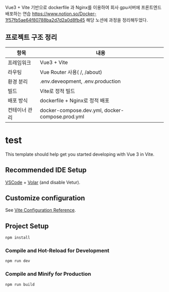 Vue3 + Vite 기반으로 dockerfile 과 Nginx를 이용하여 회사 gpu서버에 프론트엔드 배포하는 연습
https://www.notion.so/Docker-1f57fb5ae64f80788ba2d7d2a0d8fb45
해당 노션에 과정을 정리해두었다.

## 프로젝트 구조 정리

| 항목 | 내용 |
| --- | --- |
| 프레임워크 | Vue3 + Vite |
| 라우팅 | Vue Router 사용( /, /about) |
| 환경 분리 | .env.deveopment, .env.production |
| 빌드 | Vite로 정적 빌드 |
| 배포 방식 | dockerfile + Nginx로 정적 배포 |
| 컨테이너 관리 | docker-compose.dev.yml, docker-compose.prod.yml |

# test

This template should help get you started developing with Vue 3 in Vite.

## Recommended IDE Setup

[VSCode](https://code.visualstudio.com/) + [Volar](https://marketplace.visualstudio.com/items?itemName=Vue.volar) (and disable Vetur).

## Customize configuration

See [Vite Configuration Reference](https://vite.dev/config/).

## Project Setup

```sh
npm install
```

### Compile and Hot-Reload for Development

```sh
npm run dev
```

### Compile and Minify for Production

```sh
npm run build
```

